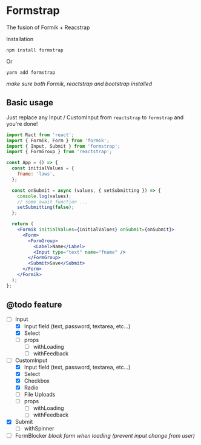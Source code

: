 # Formstrap

The fusion of Formik + Reacstrap

Installation

```
npm install formstrap
```

Or

```
yarn add formstrap
```

_make sure both Formik, reactstrap and bootstrap installed_

## Basic usage

Just replace any Input / CustomInput from `reactstrap` to `formstrap` and you're done!

```jsx
import Ract from 'react';
import { Formik, Form } from 'formik';
import { Input, Submit } from 'formstrap';
import { FormGroup } from 'reactstrap';

const App = () => {
  const initialValues = {
    fname: 'laws',
  };

  const onSubmit = async (values, { setSubmitting }) => {
    console.log(values);
    // some await function ...
    setSubmitting(false);
  };

  return (
    <Formik initialValues={initialValues} onSubmit={onSubmit}>
      <Form>
        <FormGroup>
          <Label>Name</Label>
          <Input type="text" name="fname" />
        </FormGroup>
        <Submit>Save</Submit>
      </Form>
    </Formik>
  );
};
```

## @todo feature

- [ ] Input
  - [x] Input field (text, password, textarea, etc...)
  - [x] Select
  - [ ] props
    - [ ] withLoading
    - [ ] withFeedback
- [ ] CustomInput
  - [x] Input field (text, password, textarea, etc...)
  - [x] Select
  - [x] Checkbox
  - [x] Radio
  - [ ] File Uploads
  - [ ] props
    - [ ] withLoading
    - [ ] withFeedback
- [x] Submit
  - [ ] withSpinner
- [ ] FormBlocker _block form when loading (prevent input change from user)_
